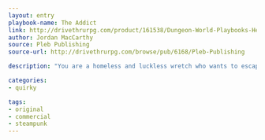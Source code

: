 ```yaml
---
layout: entry
playbook-name: The Addict
link: http://drivethrurpg.com/product/161538/Dungeon-World-Playbooks-Heroes-of-Steam-Bundle
author: Jordan MacCarthy
source: Pleb Publishing
source-url: http://drivethrurpg.com/browse/pub/6168/Pleb-Publishing

description: "You are a homeless and luckless wretch who wants to escape the life of poverty by making it as an adventurer."

categories:
- quirky

tags:
- original
- commercial
- steampunk
---
```

